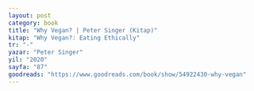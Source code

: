 ```yaml
---
layout: post
category: book
title: "Why Vegan? | Peter Singer (Kitap)"
kitap: "Why Vegan?: Eating Ethically"
tr: "-"
yazar: "Peter Singer"
yil: "2020"
sayfa: "87"
goodreads: "https://www.goodreads.com/book/show/54922430-why-vegan"
---
```



